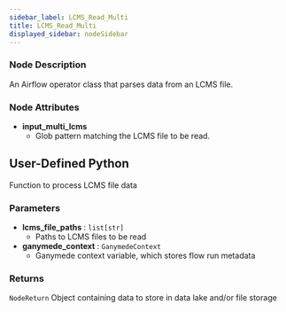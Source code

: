 ```yaml
---
sidebar_label: LCMS_Read_Multi
title: LCMS_Read_Multi
displayed_sidebar: nodeSidebar
---
```


### Node Description

An Airflow operator class that parses data from an LCMS file.

### Node Attributes

- **input_multi_lcms**
  - Glob pattern matching the LCMS file to be read.

## User-Defined Python

Function to process LCMS file data

### Parameters

- **lcms_file_paths** : `list[str]`
    - Paths to LCMS files to be read
- **ganymede_context** : `GanymedeContext`
    - Ganymede context variable, which stores flow run metadata

### Returns

`NodeReturn`
  Object containing data to store in data lake and/or file storage